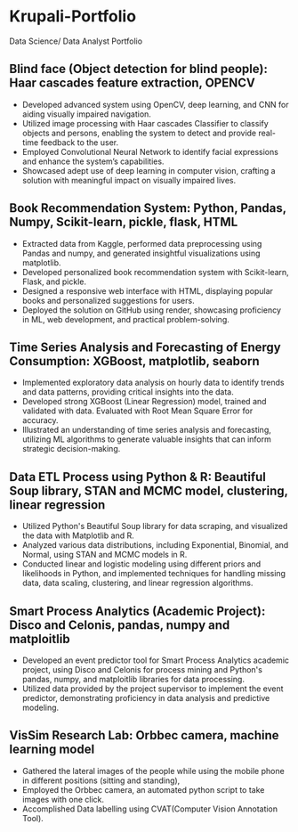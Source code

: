 # Krupali-Portfolio
Data Science/ Data Analyst Portfolio

## Blind face (Object detection for blind people): Haar cascades feature extraction, OPENCV

* Developed advanced system using OpenCV, deep learning, and CNN for aiding visually impaired navigation.
* Utilized image processing with Haar cascades Classifier to classify objects and persons, enabling the system to
detect and provide real-time feedback to the user.
* Employed Convolutional Neural Network to identify facial expressions and enhance the system’s capabilities.
* Showcased adept use of deep learning in computer vision, crafting a solution with meaningful impact on visually
impaired lives.

## Book Recommendation System: Python, Pandas, Numpy, Scikit-learn, pickle, flask, HTML

* Extracted data from Kaggle, performed data preprocessing using Pandas and numpy, and generated insightful visualizations using matplotlib. 
* Developed personalized book recommendation system with Scikit-learn, Flask, and pickle.
* Designed a responsive web interface with HTML, displaying popular books and personalized suggestions for users.
* Deployed the solution on GitHub using render, showcasing proficiency in ML, web development, and practical
problem-solving. 

## Time Series Analysis and Forecasting of Energy Consumption: XGBoost, matplotlib, seaborn

* Implemented exploratory data analysis on hourly data to identify trends and data patterns, providing critical insights into the data.
* Developed strong XGBoost (Linear Regression) model, trained and validated with data. Evaluated with Root Mean Square Error for accuracy.
* Illustrated an understanding of time series analysis and forecasting, utilizing ML algorithms to generate valuable insights that can inform strategic decision-making.


## Data ETL Process using Python & R: Beautiful Soup library, STAN and MCMC model, clustering, linear regression

* Utilized Python's Beautiful Soup library for data scraping, and visualized the data with Matplotlib and R.
*	Analyzed various data distributions, including Exponential, Binomial, and Normal, using STAN and MCMC models in R.
*	Conducted linear and logistic modeling using different priors and likelihoods in Python, and implemented techniques for handling missing data, data scaling, clustering, and linear regression algorithms.


## Smart Process Analytics (Academic Project): Disco and Celonis, pandas, numpy and matploitlib

*	Developed an event predictor tool for Smart Process Analytics academic project, using Disco and Celonis for process mining and Python's pandas, numpy, and matploitlib libraries for data processing.
*	Utilized data provided by the project supervisor to implement the event predictor, demonstrating proficiency in data analysis and predictive modeling.

## VisSim Research Lab: Orbbec camera, machine learning model

*	Gathered the lateral images of the people while using the mobile phone in different positions (sitting and standing), 
*	Employed the Orbbec camera, an automated python script to take images with one click. 
*	Accomplished Data labelling using CVAT(Computer Vision Annotation Tool).





